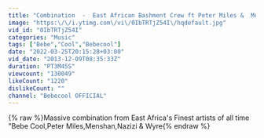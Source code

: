 ```yaml
---
title: "Combination  -  East African Bashment Crew ft Peter Miles &  Menshan."
image: "https:\/\/i.ytimg.com\/vi\/0IbTRTjZ54I\/hqdefault.jpg"
vid_id: "0IbTRTjZ54I"
categories: "Music"
tags: ["Bebe","Cool","Bebecool"]
date: "2022-03-25T20:15:28+03:00"
vid_date: "2013-12-09T08:35:33Z"
duration: "PT3M45S"
viewcount: "130049"
likeCount: "1220"
dislikeCount: ""
channel: "Bebecool OFFICIAL"
---
```

{% raw %}Massive combination from East Africa's Finest artists of all time &quot;Bebe Cool,Peter Miles,Menshan,Nazizi &amp; Wyre{% endraw %}
